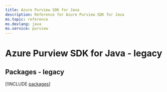 ```yaml
---
title: Azure Purview SDK for Java
description: Reference for Azure Purview SDK for Java
ms.topic: reference
ms.devlang: java
ms.service: purview
---
```

# Azure Purview SDK for Java - legacy
## Packages - legacy
[!INCLUDE [packages](purview-index.md)]

